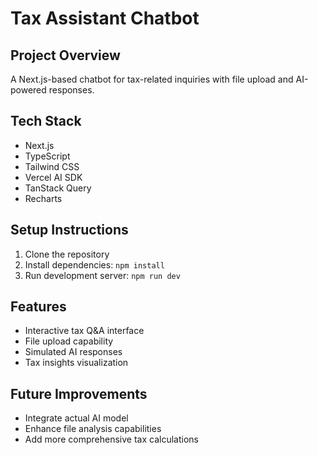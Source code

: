 # Tax Assistant Chatbot

## Project Overview
A Next.js-based chatbot for tax-related inquiries with file upload and AI-powered responses.

## Tech Stack
- Next.js
- TypeScript
- Tailwind CSS
- Vercel AI SDK
- TanStack Query
- Recharts

## Setup Instructions
1. Clone the repository
2. Install dependencies: `npm install`
3. Run development server: `npm run dev`

## Features
- Interactive tax Q&A interface
- File upload capability
- Simulated AI responses
- Tax insights visualization

## Future Improvements
- Integrate actual AI model
- Enhance file analysis capabilities
- Add more comprehensive tax calculations